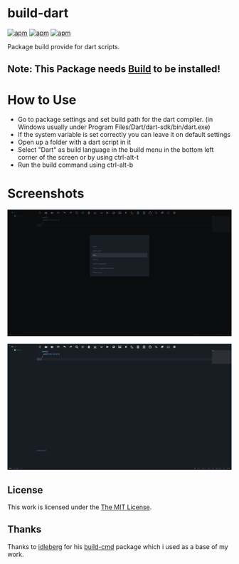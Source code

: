 # build-dart
[![apm](https://img.shields.io/apm/l/build-dart.svg?style=flat-square)](https://atom.io/packages/build-dart)
[![apm](https://img.shields.io/apm/v/build-dart.svg?style=flat-square)](https://atom.io/packages/build-dart)
[![apm](https://img.shields.io/apm/dm/build-dart.svg?style=flat-square)](https://atom.io/packages/build-dart)

Package build provide for dart scripts.

## Note: This Package needs [Build](https://atom.io/packages/build) to be installed!

# How to Use
- Go to package settings and set build path for the dart compiler. (in Windows usually under Program Files/Dart/dart-sdk/bin/dart.exe)
- If the system variable is set correctly you can leave it on default settings
- Open up a folder with a dart script in it
- Select "Dart" as build language in the build menu in the bottom left corner of the screen or by using ctrl-alt-t
- Run the build command using ctrl-alt-b

# Screenshots
![Screenshot select build language](https://github.com/IBotDEU/build-dart/blob/master/screenshot.png?raw=true)

![Screenshot running script](https://github.com/IBotDEU/build-dart/blob/master/screenshot2.png?raw=true)

## License
This work is licensed under the [The MIT License](LICENSE.md).

## Thanks
Thanks to [idleberg](https://atom.io/users/idleberg) for his [build-cmd](https://atom.io/packages/build-cmd) package which i used as a base of my work.
